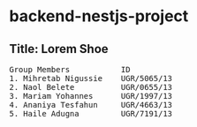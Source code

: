 # backend-nestjs-project

## Title:  Lorem Shoe
<pre>
Group Members           ID
1. Mihretab Nigussie    UGR/5065/13
2. Naol Belete          UGR/0655/13
3. Mariam Yohannes      UGR/1997/13
4. Ananiya Tesfahun     UGR/4663/13
5. Haile Adugna         UGR/7191/13
</pre>

